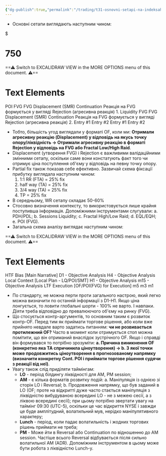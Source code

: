 ```yaml
---
{"dg-publish":true,"permalink":"/trading/t31-osnovni-setapi-na-indeksah/","tags":["trading/indeces/backtest","trading/indeces"]}
---
```


- Основні сетапи виглядають наступним чином:

<div class="transclusion internal-embed is-loaded"><div class="markdown-embed">

$<div class="markdown-embed-title">

# 750

</div>



==⚠  Switch to EXCALIDRAW VIEW in the MORE OPTIONS menu of this document. ⚠==


# Text Elements
POI 
FVG 
FVG 
Displacement (SMR) 
Continuation 
Реакція на FVG формується
у вигляді Rejection (агресивна
реакція) 
1. 
Liquidity 
FVG 
FVG 
Displacement (SMR) 
Continuation 
Реакція на FVG формується
у вигляді Rejection (агресивна
реакція) 
2. 
Entry #1 
Entry #2 
Entry #1 
Entry #2 


</div></div>

- Тобто, більшість угод виглядали у форматі OF, коли ми: **Отримали агресивну реакцію (Displacement) у відповідь на якусь точку опору/ліквідність → Отримали агресивну реакцію в форматі Rejection у відповідь на FVG або Fractal Low/High Raid**.
- Displacement (утворення FVG) і Rejection є важливими валідаційними змінними сетапу, оскільки саме вони констатують факт того чи отримує ціна поступлення об'єму у відповідь на певну точку опору.
- Partial fix також показав себе ефективно. Зазвичай схема фіксації прибутку виглядала наступним чином:
	1. 1:1 RR (FTA) = 25% fix
	2. half way (TA) = 25% fix
	3. 3/4 way (TA) = 25% fix
	4. TP = 25% fix
- В середньому, WR сетапу складає 50-60%
- Стосовно визначення контексту, то використовується лише крайня поступивша інформація. Допоміжними інструментами слугували:
a. PDH/PDL;
b. Sessions Liquidity;
c. Fractal High/Low Raid;
d. EQL/EQH;
e. POI (FVG).
- Загальна схема аналізу виглядає наступним чином: 

<div class="transclusion internal-embed is-loaded"><div class="markdown-embed">




==⚠  Switch to EXCALIDRAW VIEW in the MORE OPTIONS menu of this document. ⚠==


# Text Elements
HTF Bias 
[Main Narrative] 
D1 - Objective Analysis 
H4 - Objective Analysis 
Local Context 
[Local Plan - LQ/POI/SMT] 
H1 - Objective Analysis 
m15 - Objective Analysis 
LTF Execution 
[OF/POI(FVG) for Execution] 
m5 
m3 
m1 


</div></div>

- По стандарту, не можна перти проти загального настрою, який легко можна визначити по останній інформації з D1-H1. Якщо ціна лонгується, то ловити глобальні шорти - 100% не варто. І навпаки. Діяти треба відповідно до превалюючого об'єму на ринку (FVG).
- Що стосується контр-аргументів, то основним таким є розвиток контр-OF. Перед тим як приймати торгове рішення, або коли вже прийнято невдале варто задатись питанням: **чи не розвивається протилежний OF?** Часто в момент коли отримується стоп можна помітити, що він отриманий внаслідок зустрічного OF. Якщо і справді він формувався то потрібно зрозуміти: **a. Причина виникнення OF (конкретно яка TA спричинила ціноутворення) → b. З якої точки може продовжитись ціноутворення в прогнозованому напрямку (визначити конкретну Cont. POI і приймати торгове рішення судячи з реакції від неї)**.
- Увагу також слід приділяти таймінгам:
	- **LO** - період білдингу ліквідності для AM, PM session;
	- **AM** - є кілька форматів розвитку подій: a. Маніпуляція із однією зі сторін LO і Reversal; b. Продовження напрямку, що був заданий в LO (OF; проте на відкритті дуже часто стається маніпуляція з ліквідністю вибудуваною всередині LO - не з межею сесії, а з ліквою всередині сесії); при цьому потрібно звертати увагу на таймінг 09:30 (UTC-5), оскільки це час відкриття NYSE і завжди це буде амплітудний, волатильний мув, нерідко маніпулятивного характеру;
	- **Lunch** - період, коли падає волатильність і жодних торгових рішень приймати не треба;
	- **PM** - Може йти в Reversal або Continuation по відношенню до AM session. Частіше всього Reversal відбувається після сильно волатильної AM (ADR). Допоміжним інструментом в цьому може бути робота з ліквідністю Lunch-у.